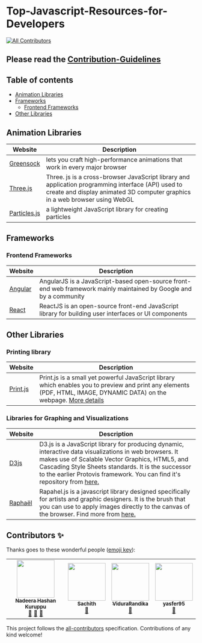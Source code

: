 # Top-Javascript-Resources-for-Developers
<!-- ALL-CONTRIBUTORS-BADGE:START - Do not remove or modify this section -->
[![All Contributors](https://img.shields.io/badge/all_contributors-4-orange.svg?style=flat-square)](#contributors-)
<!-- ALL-CONTRIBUTORS-BADGE:END -->

## Please read the [Contribution-Guidelines](./contribution.md)

## Table of contents
* [Animation Libraries](#animation-libraries)
* [Frameworks](#frameworks)
  * [Frontend Frameworks](#frontend-frameworks)
* [Other Libraries](#other-libraries)


## Animation Libraries

| Website  | Description |
| ------------- | ------------- |
| [Greensock](https://greensock.com/)  |  lets you craft high-performance animations that work in every major browser  |
| [Three.js](https://threejs.org/)  | Three. js is a cross-browser JavaScript library and application programming interface (API) used to create and display animated 3D computer graphics in a web browser using WebGL  |
| [Particles.js](https://vincentgarreau.com/particles.js/) | a lightweight JavaScript library for creating particles |

## Frameworks
### Frontend Frameworks

| Website | Description |
| ------------- | ------------- |
|[Angular](https://angular.io/)	| AngularJS is a JavaScript-based open-source front-end web framework mainly maintained by Google and by a community |
|[React](https://www.google.com) | ReactJS is an open-source front-end JavaScript library for building user interfaces or UI components |

## Other Libraries
### Printing library

| Website | Description |
| ------------- | ------------- |
|[Print.js](https://printjs.crabbly.com//)	| Print.js is a small yet powerful JavaScript library which enables you to preview and print any elements (PDF, HTML, IMAGE, DYNAMIC DATA) on the webpage. [More details](https://gist.github.com/ViduraRandika/64e95ebf28dfece81b4d57b1f944e425) |

### Libraries for Graphing and Visualizations

| Website | Description |
| ------------- | ------------- |
|[D3js](https://d3js.org/)	| D3.js is a JavaScript library for producing dynamic, interactive data visualizations in web browsers. It makes use of Scalable Vector Graphics, HTML5, and Cascading Style Sheets standards. It is the successor to the earlier Protovis framework. You can find it's repository from [here.](https://github.com/d3/d3) |
|[Raphaël](http://raphaeljs.com/)	| Rapahel.js is a javascript library designed specifically for artists and graphic designers. It is the brush that you can use to apply images directly to the canvas of the browser. Find more from [here.](https://dmitrybaranovskiy.github.io/raphael/) |

## Contributors ✨

Thanks goes to these wonderful people ([emoji key](https://allcontributors.org/docs/en/emoji-key)):

<!-- ALL-CONTRIBUTORS-LIST:START - Do not remove or modify this section -->
<!-- prettier-ignore-start -->
<!-- markdownlint-disable -->
<table>
  <tr>
    <td align="center"><a href="https://github.com/lucifer955"><img src="https://avatars2.githubusercontent.com/u/37404014?v=4" width="100px;" alt=""/><br /><sub><b>Nadeera Hashan Kuruppu</b></sub></a><br /><a href="https://github.com/lucifer955/Top-Javascript-Resources-for-Developers/commits?author=lucifer955" title="Documentation">📖</a> <a href="#ideas-lucifer955" title="Ideas, Planning, & Feedback">🤔</a> <a href="https://github.com/lucifer955/Top-Javascript-Resources-for-Developers/pulls?q=is%3Apr+reviewed-by%3Alucifer955" title="Reviewed Pull Requests">👀</a></td>
    <td align="center"><a href="http://www.linkedin.com/in/sachithsiriwardana/"><img src="https://avatars2.githubusercontent.com/u/40508640?v=4" width="100px;" alt=""/><br /><sub><b>Sachith</b></sub></a><br /><a href="https://github.com/lucifer955/Top-Javascript-Resources-for-Developers/commits?author=sachith-1" title="Documentation">📖</a></td>
    <td align="center"><a href="https://github.com/ViduraRandika"><img src="https://avatars2.githubusercontent.com/u/56796456?v=4" width="100px;" alt=""/><br /><sub><b>ViduraRandika</b></sub></a><br /><a href="https://github.com/lucifer955/Top-Javascript-Resources-for-Developers/commits?author=ViduraRandika" title="Documentation">📖</a></td>
    <td align="center"><a href="https://github.com/yasfer95"><img src="https://avatars0.githubusercontent.com/u/59219729?v=4" width="100px;" alt=""/><br /><sub><b>yasfer95</b></sub></a><br /><a href="https://github.com/lucifer955/Top-Javascript-Resources-for-Developers/commits?author=yasfer95" title="Documentation">📖</a></td>
  </tr>
</table>

<!-- markdownlint-enable -->
<!-- prettier-ignore-end -->
<!-- ALL-CONTRIBUTORS-LIST:END -->

This project follows the [all-contributors](https://github.com/all-contributors/all-contributors) specification. Contributions of any kind welcome!
